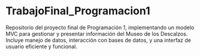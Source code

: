 # TrabajoFinal_Programacion1
Repositorio del proyecto final de Programación 1, implementando un modelo MVC para gestionar y presentar información del Museo de los Descalzos. Incluye manejo de datos, interacción con bases de datos, y una interfaz de usuario eficiente y funcional.
